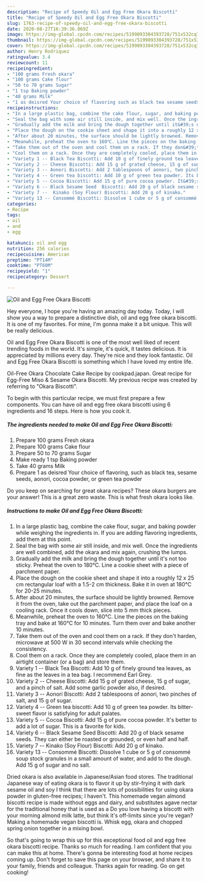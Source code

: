 ```yaml
---
description: "Recipe of Speedy Oil and Egg Free Okara Biscotti"
title: "Recipe of Speedy Oil and Egg Free Okara Biscotti"
slug: 1763-recipe-of-speedy-oil-and-egg-free-okara-biscotti
date: 2020-08-27T16:39:36.869Z
image: https://img-global.cpcdn.com/recipes/5199093304393728/751x532cq70/oil-and-egg-free-okara-biscotti-recipe-main-photo.jpg
thumbnail: https://img-global.cpcdn.com/recipes/5199093304393728/751x532cq70/oil-and-egg-free-okara-biscotti-recipe-main-photo.jpg
cover: https://img-global.cpcdn.com/recipes/5199093304393728/751x532cq70/oil-and-egg-free-okara-biscotti-recipe-main-photo.jpg
author: Henry Rodriquez
ratingvalue: 3.4
reviewcount: 11
recipeingredient:
- "100 grams Fresh okara"
- "100 grams Cake flour"
- "50 to 70 grams Sugar"
- "1 tsp Baking powder"
- "40 grams Milk"
- "1 as deisred Your choice of flavoring such as black tea sesame seeds aonori cocoa powder or green tea powder"
recipeinstructions:
- "In a large plastic bag, combine the cake flour, sugar, and baking powder while weighing the ingredients in. If you are adding flavoring ingredients, add them at this point."
- "Seal the bag with some air still inside, and mix well. Once the ingredients are well combined, add the okara and mix again, crushing the lumps."
- "Gradually add the milk and bring the dough together until it&#39;s not too sticky.  Preheat the oven to 180℃.  Line a cookie sheet with a piece of parchment paper."
- "Place the dough on the cookie sheet and shape it into a roughly 12 x 25 cm rectangular loaf with a 1.5-2 cm thickness.  Bake it in oven at 180℃ for 20-25 minutes."
- "After about 20 minutes, the surface should be lightly browned. Remove it from the oven, take out the parchment paper, and place the loaf on a cooling rack. Once it cools down, slice into 5 mm thick pieces."
- "Meanwhile, preheat the oven to 160℃. Line the pieces on the baking tray and bake at 160℃ for 10 minutes. Turn them over and bake another 10 minutes."
- "Take them out of the oven and cool them on a rack. If they don&#39;t harden, microwave at 500 W in 30 second intervals while checking the consistency."
- "Cool them on a rack. Once they are completely cooled, place them in an airtight container (or a bag) and store them."
- "Variety 1 -- Black Tea Biscotti: Add 10 g of finely ground tea leaves, as fine as the leaves in a tea bag. I recommend Earl Grey."
- "Variety 2 -- Cheese Biscotti: Add 15 g of grated cheese, 15 g of sugar, and a pinch of salt. Add some garlic powder also, if desired."
- "Variety 3 -- Aonori Biscotti: Add 2 tablespoons of aonori, two pinches of salt, and 15 g of sugar."
- "Variety 4 -- Green tea biscotti: Add 10 g of green tea powder. Its bitter-sweet flavor is satisfying for adult palates."
- "Variety 5 -- Cocoa Biscotti: Add 15 g of pure cocoa powder. It&#39;s better to add a lot of sugar. This is a favorite for kids."
- "Variety 6 -- Black Sesame Seed  Biscotti: Add 20 g of black sesame seeds. They can either be roasted or grounded, or even half and half."
- "Variety 7 --  Kinako (Soy Flour) Biscotti: Add 20 g of kinako."
- "Variety 13 -- Consommé Biscotti: Dissolve 1 cube or 5 g of consommé soup stock granules in a small amount of water, and add to the dough. Add 15 g of sugar and no salt."
categories:
- Recipe
tags:
- oil
- and
- egg

katakunci: oil and egg 
nutrition: 256 calories
recipecuisine: American
preptime: "PT14M"
cooktime: "PT60M"
recipeyield: "1"
recipecategory: Dessert

---
```



![Oil and Egg Free Okara Biscotti](https://img-global.cpcdn.com/recipes/5199093304393728/751x532cq70/oil-and-egg-free-okara-biscotti-recipe-main-photo.jpg)

Hey everyone, I hope you're having an amazing day today. Today, I will show you a way to prepare a distinctive dish, oil and egg free okara biscotti. It is one of my favorites. For mine, I'm gonna make it a bit unique. This will be really delicious.

Oil and Egg Free Okara Biscotti is one of the most well liked of recent trending foods in the world. It's simple, it's quick, it tastes delicious. It is appreciated by millions every day. They're nice and they look fantastic. Oil and Egg Free Okara Biscotti is something which I have loved my entire life.

Oil-Free Okara Chocolate Cake Recipe by cookpad.japan. Great recipe for Egg-Free Miso &amp; Sesame Okara Biscotti. My previous recipe was created by referring to &#34;Okara Biscotti&#34;.


To begin with this particular recipe, we must first prepare a few components. You can have oil and egg free okara biscotti using 6 ingredients and 16 steps. Here is how you cook it.

<!--inarticleads1-->

##### The ingredients needed to make Oil and Egg Free Okara Biscotti:

1. Prepare 100 grams Fresh okara
1. Prepare 100 grams Cake flour
1. Prepare 50 to 70 grams Sugar
1. Make ready 1 tsp Baking powder
1. Take 40 grams Milk
1. Prepare 1 as deisred Your choice of flavoring, such as black tea, sesame seeds, aonori, cocoa powder, or green tea powder


Do you keep on searching for great okara recipes? These okara burgers are your answer! This is a great zero waste. This is what fresh okara looks like. 

<!--inarticleads2-->

##### Instructions to make Oil and Egg Free Okara Biscotti:

1. In a large plastic bag, combine the cake flour, sugar, and baking powder while weighing the ingredients in. If you are adding flavoring ingredients, add them at this point.
1. Seal the bag with some air still inside, and mix well. Once the ingredients are well combined, add the okara and mix again, crushing the lumps.
1. Gradually add the milk and bring the dough together until it&#39;s not too sticky.  Preheat the oven to 180℃.  Line a cookie sheet with a piece of parchment paper.
1. Place the dough on the cookie sheet and shape it into a roughly 12 x 25 cm rectangular loaf with a 1.5-2 cm thickness.  Bake it in oven at 180℃ for 20-25 minutes.
1. After about 20 minutes, the surface should be lightly browned. Remove it from the oven, take out the parchment paper, and place the loaf on a cooling rack. Once it cools down, slice into 5 mm thick pieces.
1. Meanwhile, preheat the oven to 160℃. Line the pieces on the baking tray and bake at 160℃ for 10 minutes. Turn them over and bake another 10 minutes.
1. Take them out of the oven and cool them on a rack. If they don&#39;t harden, microwave at 500 W in 30 second intervals while checking the consistency.
1. Cool them on a rack. Once they are completely cooled, place them in an airtight container (or a bag) and store them.
1. Variety 1 -- Black Tea Biscotti: Add 10 g of finely ground tea leaves, as fine as the leaves in a tea bag. I recommend Earl Grey.
1. Variety 2 -- Cheese Biscotti: Add 15 g of grated cheese, 15 g of sugar, and a pinch of salt. Add some garlic powder also, if desired.
1. Variety 3 -- Aonori Biscotti: Add 2 tablespoons of aonori, two pinches of salt, and 15 g of sugar.
1. Variety 4 -- Green tea biscotti: Add 10 g of green tea powder. Its bitter-sweet flavor is satisfying for adult palates.
1. Variety 5 -- Cocoa Biscotti: Add 15 g of pure cocoa powder. It&#39;s better to add a lot of sugar. This is a favorite for kids.
1. Variety 6 -- Black Sesame Seed  Biscotti: Add 20 g of black sesame seeds. They can either be roasted or grounded, or even half and half.
1. Variety 7 --  Kinako (Soy Flour) Biscotti: Add 20 g of kinako.
1. Variety 13 -- Consommé Biscotti: Dissolve 1 cube or 5 g of consommé soup stock granules in a small amount of water, and add to the dough. Add 15 g of sugar and no salt.


Dried okara is also available in Japanese/Asian food stores. The traditional Japanese way of eating okara is to flavor it up by stir-frying it with dark sesame oil and soy I think that there are lots of possibilities for using okara powder in gluten-free recipes; I haven&#39;t. This homemade vegan almond biscotti recipe is made without eggs and dairy, and substitutes agave nectar for the traditional honey that is used as a Do you love having a biscotti with your morning almond milk latte, but think it&#39;s off-limits since you&#39;re vegan? Making a homemade vegan biscotti is. Whisk egg, okara and chopped spring onion together in a mixing bowl. 

So that's going to wrap this up for this exceptional food oil and egg free okara biscotti recipe. Thanks so much for reading. I am confident that you can make this at home. There's gonna be interesting food at home recipes coming up. Don't forget to save this page on your browser, and share it to your family, friends and colleague. Thanks again for reading. Go on get cooking!
